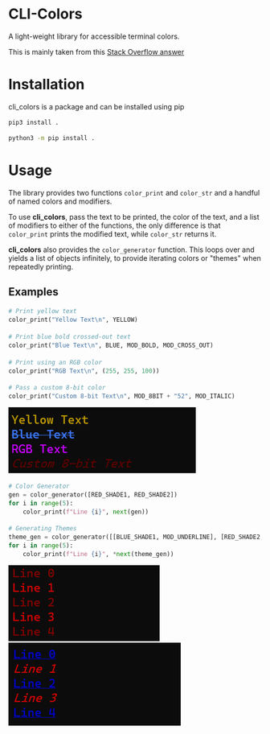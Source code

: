 # CLI-Colors
A light-weight library for accessible terminal colors.

This is mainly taken from this [Stack Overflow answer](https://stackoverflow.com/a/33206814)


# Installation
cli\_colors is a package and can be installed using pip

```bash
pip3 install .
```
```bash
python3 -m pip install .
```

# Usage
The library provides two functions `color_print` and `color_str` and a handful of named colors and modifiers.

To use **cli_colors**, pass the text to be printed, the color of the text, and a list of modifiers to either of the functions, the only difference is that `color_print` prints the modified text, while `color_str` returns it.

**cli_colors** also provides the `color_generator` function. This loops over and yields a list of objects infinitely, to provide iterating colors or "themes" when repeatedly printing.

## Examples

```python
# Print yellow text
color_print("Yellow Text\n", YELLOW)

# Print blue bold crossed-out text
color_print("Blue Text\n", BLUE, MOD_BOLD, MOD_CROSS_OUT)

# Print using an RGB color
color_print("RGB Text\n", (255, 255, 100))

# Pass a custom 8-bit color
color_print("Custom 8-bit Text\n", MOD_8BIT + "52", MOD_ITALIC)
```
![](examples.png)

```python
# Color Generator
gen = color_generator([RED_SHADE1, RED_SHADE2])
for i in range(5):
    color_print(f"Line {i}", next(gen))

# Generating Themes
theme_gen = color_generator([[BLUE_SHADE1, MOD_UNDERLINE], [RED_SHADE2, MOD_ITALIC]])
for i in range(5):
    color_print(f"Line {i}", *next(theme_gen))
```
![](color_gen.png)  
![](theme_gen.png)


